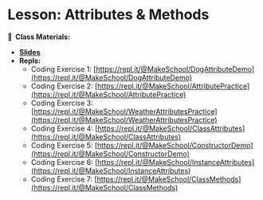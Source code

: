 <!-- .slide: data-background="./Images/header.svg" data-background-repeat="none" data-background-size="40% 40%" data-background-position="center 10%" class="header" -->
# Lesson: Attributes & Methods

<!-- Put a link to the slides so that students can find them -->

**📝 &nbsp;Class Materials:** 
  <!-- Put a link to the slides -->
* [**Slides**](https://docs.google.com/presentation/d/16v-0Ssctzh0Zupkp0kwpUb141fnx7RJoVcLjV_UrSWQ/edit?usp=sharing)
* **Repls:**
  * Coding Exercise 1: [https://repl.it/@MakeSchool/DogAttributeDemo](https://repl.it/@MakeSchool/DogAttributeDemo)
  * Coding Exercise 2: [https://repl.it/@MakeSchool/AttributePractice](https://repl.it/@MakeSchool/AttributePractice)
  * Coding Exercise 3: [https://repl.it/@MakeSchool/WeatherAttributesPractice](https://repl.it/@MakeSchool/WeatherAttributesPractice)
  * Coding Exercise 4: [https://repl.it/@MakeSchool/ClassAttributes](https://repl.it/@MakeSchool/ClassAttributes)
  * Coding Exercise 5: [https://repl.it/@MakeSchool/ConstructorDemo](https://repl.it/@MakeSchool/ConstructorDemo)
  * Coding Exercise 6: [https://repl.it/@MakeSchool/InstanceAttributes](https://repl.it/@MakeSchool/InstanceAttributes) 
  * Coding Exercise 7: [https://repl.it/@MakeSchool/ClassMethods](https://repl.it/@MakeSchool/ClassMethods)
<!-- > -->
